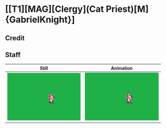 # [\[T1\]\[MAG\]\[Clergy\]\(Cat Priest\)\[M\]{GabrielKnight}]

## Credit


	
## Staff

| Still | Animation |
| :---: | :-------: |
| ![Staff still](./Staff_000.png) | ![Staff animation](./Staff.gif) |
